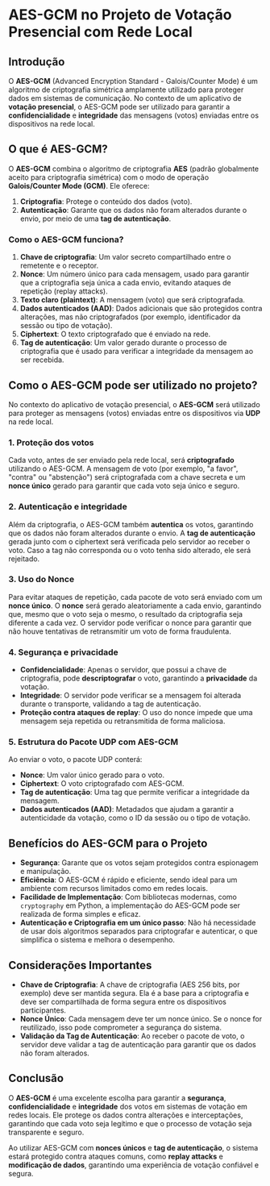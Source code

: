 # AES-GCM no Projeto de Votação Presencial com Rede Local

## Introdução

O **AES-GCM** (Advanced Encryption Standard - Galois/Counter Mode) é um algoritmo de criptografia simétrica amplamente utilizado para proteger dados em sistemas de comunicação. No contexto de um aplicativo de **votação presencial**, o AES-GCM pode ser utilizado para garantir a **confidencialidade** e **integridade** das mensagens (votos) enviadas entre os dispositivos na rede local.

## O que é AES-GCM?

O **AES-GCM** combina o algoritmo de criptografia **AES** (padrão globalmente aceito para criptografia simétrica) com o modo de operação **Galois/Counter Mode (GCM)**. Ele oferece:

1. **Criptografia**: Protege o conteúdo dos dados (voto).
2. **Autenticação**: Garante que os dados não foram alterados durante o envio, por meio de uma **tag de autenticação**.

### Como o AES-GCM funciona?

1. **Chave de criptografia**: Um valor secreto compartilhado entre o remetente e o receptor.
2. **Nonce**: Um número único para cada mensagem, usado para garantir que a criptografia seja única a cada envio, evitando ataques de repetição (replay attacks).
3. **Texto claro (plaintext)**: A mensagem (voto) que será criptografada.
4. **Dados autenticados (AAD)**: Dados adicionais que são protegidos contra alterações, mas não criptografados (por exemplo, identificador da sessão ou tipo de votação).
5. **Ciphertext**: O texto criptografado que é enviado na rede.
6. **Tag de autenticação**: Um valor gerado durante o processo de criptografia que é usado para verificar a integridade da mensagem ao ser recebida.

## Como o AES-GCM pode ser utilizado no projeto?

No contexto do aplicativo de votação presencial, o **AES-GCM** será utilizado para proteger as mensagens (votos) enviadas entre os dispositivos via **UDP** na rede local.

### 1. **Proteção dos votos**
Cada voto, antes de ser enviado pela rede local, será **criptografado** utilizando o AES-GCM. A mensagem de voto (por exemplo, "a favor", "contra" ou "abstenção") será criptografada com a chave secreta e um **nonce único** gerado para garantir que cada voto seja único e seguro.

### 2. **Autenticação e integridade**
Além da criptografia, o AES-GCM também **autentica** os votos, garantindo que os dados não foram alterados durante o envio. A **tag de autenticação** gerada junto com o ciphertext será verificada pelo servidor ao receber o voto. Caso a tag não corresponda ou o voto tenha sido alterado, ele será rejeitado.

### 3. **Uso do Nonce**
Para evitar ataques de repetição, cada pacote de voto será enviado com um **nonce único**. O **nonce** será gerado aleatoriamente a cada envio, garantindo que, mesmo que o voto seja o mesmo, o resultado da criptografia seja diferente a cada vez. O servidor pode verificar o nonce para garantir que não houve tentativas de retransmitir um voto de forma fraudulenta.

### 4. **Segurança e privacidade**
- **Confidencialidade**: Apenas o servidor, que possui a chave de criptografia, pode **descriptografar** o voto, garantindo a **privacidade** da votação.
- **Integridade**: O servidor pode verificar se a mensagem foi alterada durante o transporte, validando a tag de autenticação.
- **Proteção contra ataques de replay**: O uso do nonce impede que uma mensagem seja repetida ou retransmitida de forma maliciosa.

### 5. **Estrutura do Pacote UDP com AES-GCM**
Ao enviar o voto, o pacote UDP conterá:
- **Nonce**: Um valor único gerado para o voto.
- **Ciphertext**: O voto criptografado com AES-GCM.
- **Tag de autenticação**: Uma tag que permite verificar a integridade da mensagem.
- **Dados autenticados (AAD)**: Metadados que ajudam a garantir a autenticidade da votação, como o ID da sessão ou o tipo de votação.

## Benefícios do AES-GCM para o Projeto

- **Segurança**: Garante que os votos sejam protegidos contra espionagem e manipulação.
- **Eficiência**: O AES-GCM é rápido e eficiente, sendo ideal para um ambiente com recursos limitados como em redes locais.
- **Facilidade de Implementação**: Com bibliotecas modernas, como `cryptography` em Python, a implementação do AES-GCM pode ser realizada de forma simples e eficaz.
- **Autenticação e Criptografia em um único passo**: Não há necessidade de usar dois algoritmos separados para criptografar e autenticar, o que simplifica o sistema e melhora o desempenho.

## Considerações Importantes

- **Chave de Criptografia**: A chave de criptografia (AES 256 bits, por exemplo) deve ser mantida segura. Ela é a base para a criptografia e deve ser compartilhada de forma segura entre os dispositivos participantes.
- **Nonce Único**: Cada mensagem deve ter um nonce único. Se o nonce for reutilizado, isso pode comprometer a segurança do sistema.
- **Validação da Tag de Autenticação**: Ao receber o pacote de voto, o servidor deve validar a tag de autenticação para garantir que os dados não foram alterados.

## Conclusão

O **AES-GCM** é uma excelente escolha para garantir a **segurança**, **confidencialidade** e **integridade** dos votos em sistemas de votação em redes locais. Ele protege os dados contra alterações e interceptações, garantindo que cada voto seja legítimo e que o processo de votação seja transparente e seguro.

Ao utilizar AES-GCM com **nonces únicos** e **tag de autenticação**, o sistema estará protegido contra ataques comuns, como **replay attacks** e **modificação de dados**, garantindo uma experiência de votação confiável e segura.
